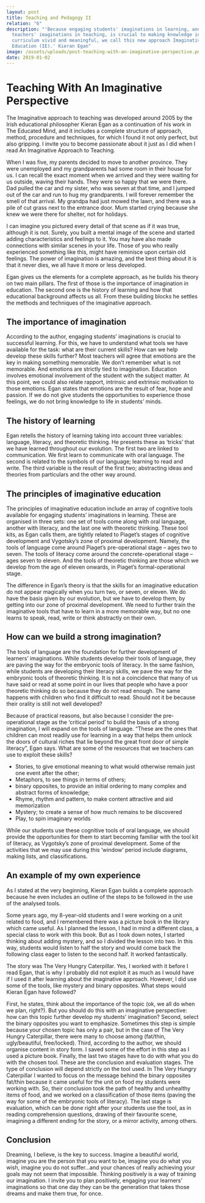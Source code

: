 ```yaml
---
layout: post
title: Teaching and Pedagogy II
relation: "6"
description: "'Because engaging students' imaginations in learning, and
  teachers' imaginations in teaching, is crucial to making knowledge in the
  curriculum vivid and meaningful, we call this new approach Imaginative
  Education (IE).' Kieran Egan"
image: /assets/uploads/post-teaching-with-an-imaginative-perspective.png
date: 2019-01-02
---
```

# Teaching With An Imaginative Perspective


The Imaginative approach to teaching was developed around 2005 by the Irish educational philosopher Kieran Egan as a continuation of his work in The Educated Mind, and it includes a complete structure of approach, method, procedure and techniques, for which I found it not only perfect, but also gripping. I invite you to become passionate about it just as I did when I read An Imaginative Approach to Teaching.

When I was five, my parents decided to move to another province. They were unemployed and my grandparents had some room in their house for us. I can recall the exact moment when we arrived and they were waiting for us outside, waving their hands. They were so happy that we were there. Dad pulled the car and my sister, who was seven at that time, and I jumped out of the car and run to hug my grandparents. I will forever remember the smell of that arrival. My grandpa had just mowed the lawn, and there was a pile of cut grass next to the entrance door. Mum started crying because she knew we were there for shelter, not for holidays.

I can imagine you pictured every detail of that scene as if it was true, although it is not. Surely, you built a mental image of the scene and started adding characteristics and feelings to it. You may have also made connections with similar scenes in your life. Those of you who really experienced something like this, might have reminisce upon certain old feelings. The power of imagination is amazing, and the best thing about it is that it never dies, we all have it more or less developed.

Egan gives us the elements for a complete approach, as he builds his theory on two main pillars. The first of those is the importance of imagination in education. The second one is the history of learning and how that educational background affects us all. From these building blocks he settles the methods and techniques of the imaginative approach.

## The importance of imagination

According to the author, engaging students’ imaginations is crucial to successful learning. For this, we have to understand what tools we have available for the task: what are their current skills? How can we help develop these skills further? Most teachers will agree that emotions are the key in making something memorable. We don’t remember what is not memorable. And emotions are strictly tied to imagination. Education involves emotional involvement of the student with the subject matter. At this point, we could also relate rapport, intrinsic and extrinsic motivation to those emotions. Egan states that emotions are the result of fear, hope and passion. If we do not give students the opportunities to experience those feelings, we do not bring knowledge to life in students’ minds.

## The history of learning

Egan retells the history of learning taking into account three variables: language, literacy, and theoretic thinking. He presents these as ‘tricks’ that we have learned throughout our evolution. The first two are linked to communication. We first learn to communicate with oral language. The second is related to the symbols of our language; learning to read and write. The third variable is the result of the first two; abstracting ideas and theories from particulars and the other way around.

## The principles of imaginative education

The principles of imaginative education include an array of cognitive tools available for engaging students’ imaginations in learning. These are organised in three sets: one set of tools come along with oral language, another with literacy, and the last one with theoretic thinking. These tool kits, as Egan calls them, are tightly related to Piaget’s stages of cognitive development and Vygotsky’s zone of proximal development. Namely, the tools of language come around Piaget’s pre-operational stage – ages two to seven. The tools of literacy come around the concrete-operational stage – ages seven to eleven. And the tools of theoretic thinking are those which we develop from the age of eleven onwards, in Piaget’s formal-operational stage.

The difference in Egan’s theory is that the skills for an imaginative education do not appear magically when you turn two, or seven, or eleven. We do have the basis given by our evolution, but we have to develop them, by getting into our zone of proximal development. We need to further train the imaginative tools that have to learn in a more memorable way, but no one learns to speak, read, write or think abstractly on their own.

## How can we build a strong imagination?

The tools of language are the foundation for further development of learners’ imaginations. While students develop their tools of language, they are paving the way for the embryonic tools of literacy. In the same fashion, while students are developing their literacy skills, we pave the way for the embryonic tools of theoretic thinking. It is not a coincidence that many of us have said or read at some point in our lives that people who have a poor theoretic thinking do so because they do not read enough. The same happens with children who find it difficult to read. Should not it be because their orality is still not well developed?

Because of practical reasons, but also because I consider the pre-operational stage as the ‘critical period’ to build the basis of a strong imagination, I will expand on the tools of language. “These are the ones that children can most readily use for learning in a way that helps them unlock the doors of cultural riches that lie beyond the great front door of simple literacy”, Egan says. What are some of the resources that we teachers can use to exploit these skills?

* Stories, to give emotional meaning to what would otherwise remain just one event after the other;
* Metaphors, to see things in terms of others;
* binary opposites, to provide an initial ordering to many complex and abstract forms of knowledge;
* Rhyme, rhythm and pattern, to make content attractive and aid memorization
* Mystery; to create a sense of how much remains to be discovered
* Play, to spin imaginary worlds

While our students use these cognitive tools of oral language, we should provide the opportunities for them to start becoming familiar with the tool kit of literacy, as Vygotsky’s zone of proximal development. Some of the activities that we may use during this ‘window’ period include diagrams, making lists, and classifications.

## An example of my own experience

As I stated at the very beginning, Kieran Egan builds a complete approach because he even includes an outline of the steps to be followed in the use of the analysed tools.

Some years ago, my 8-year-old students and I were working on a unit related to food, and I remembered there was a picture book in the library which came useful. As I planned the lesson, I had in mind a different class, a special class to work with this book. But as I took down notes, I started thinking about adding mystery, and so I divided the lesson into two. In this way, students would listen to half the story and would come back the following class eager to listen to the second half. It worked fantastically.

The story was The Very Hungry Caterpillar. Yes, I worked with it before I read Egan, that is why I probably did not exploit it as much as I would have if I used it after learning about the imaginative approach. However, I did use some of the tools, like mystery and binary opposites. What steps would Kieran Egan have followed?

First, he states, think about the importance of the topic (ok, we all do when we plan, right?). But you should do this with an imaginative perspective: how can this topic further develop my students’ imagination? Second, select the binary opposites you want to emphasize. Sometimes this step is simple because your chosen topic has only a pair, but in the case of The Very Hungry Caterpillar, there were many to choose among (fat/thin, ugly/beautiful, free/locked). Third, according to the author, we should organise content in story form. I saved some of the effort in this step as I used a picture book. Finally, the last two stages have to do with what you do with the chosen tool. These are the conclusion and evaluation stages. The type of conclusion will depend strictly on the tool used. In The Very Hungry Caterpillar I wanted to focus on the message behind the binary opposites fat/thin because it came useful for the unit on food my students were working with. So, their conclusion took the path of healthy and unhealthy items of food, and we worked on a classification of those items (paving the way for some of the embryonic tools of literacy). The last stage is evaluation, which can be done right after your students use the tool, as in reading comprehension questions, drawing of their favourite scene, imagining a different ending for the story, or a mirror activity, among others.

## Conclusion

Dreaming, I believe, is the key to success. Imagine a beautiful world, imagine you are the person that you want to be, imagine you do what you wish, imagine you do not suffer…and your chances of really achieving your goals may not seem that impossible. Thinking positively is a way of training our imagination. I invite you to plan positively, engaging your learners’ imaginations so that one day they can be the generation that takes those dreams and make them true, for once.